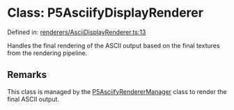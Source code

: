 # Class: P5AsciifyDisplayRenderer

Defined in: [renderers/AsciiDisplayRenderer.ts:13](https://github.com/humanbydefinition/p5.asciify/blob/4c47e97c89b667f4fc3e388c4030c24c198a641c/src/lib/renderers/AsciiDisplayRenderer.ts#L13)

Handles the final rendering of the ASCII output based on the final textures from the rendering pipeline.

## Remarks

This class is managed by the [P5AsciifyRendererManager](P5AsciifyRendererManager.md) class to render the final ASCII output.
